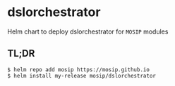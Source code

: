 # dslorchestrator

Helm chart to deploy dslorchestrator for `MOSIP` modules

## TL;DR

```console
$ helm repo add mosip https://mosip.github.io
$ helm install my-release mosip/dslorchestrator
```
